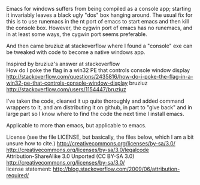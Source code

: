 Emacs for windows suffers from being compiled as a console app;
starting it invariably leaves a black ugly "dos" box hanging
around. The usual fix for this is to use runemacs in the nt port of
emacs to start emacs and then kill the console box.  However, the
cygwin port of emacs has no runemacs, and in at least some ways, the
cygwin port seems preferable.

And then came bruziuz at stackoverflow where I found a "console" exe
can be tweaked with code to become a native windows app.

Inspired by bruziuz's answer at stackoverflow  
How do I poke the flag in a win32 PE that controls console window display  
http://stackoverflow.com/questions/2435816/how-do-i-poke-the-flag-in-a-win32-pe-that-controls-console-window-display
bruziuz  http://stackoverflow.com/users/1154447/bruziuz  

I've taken the code, cleaned it up quite thoroughly and added command
wrappers to it, and am distributing it on github, in part to "give
back" and in large part so I know where to find the code the next time
I install emacs.

Applicable to more than emacs, but applicable to emacs.

License (see the file LICENSE, but basically, the files below, which I am a bit unsure how to cite.)
http://creativecommons.org/licenses/by-sa/3.0/  
http://creativecommons.org/licenses/by-sa/3.0/legalcode  
Attribution-ShareAlike 3.0 Unported (CC BY-SA 3.0)  
http://creativecommons.org/licenses/by-sa/3.0/  
license statement: http://blog.stackoverflow.com/2009/06/attribution-required/


